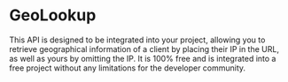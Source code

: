 # GeoLookup
This API is designed to be integrated into your project, allowing you to retrieve geographical information of a client by placing their IP in the URL, as well as yours by omitting the IP. It is 100% free and is integrated into a free project without any limitations for the developer community.
